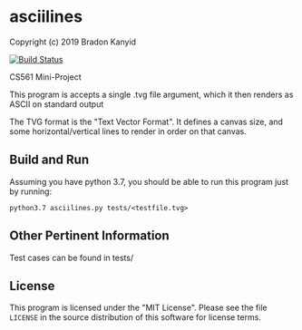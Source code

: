 # asciilines
Copyright (c) 2019 Bradon Kanyid

[![Build Status](https://travis-ci.com/rattboi/asciilines.svg?branch=master)](https://travis-ci.com/rattboi/asciilines)

CS561 Mini-Project

This program is accepts a single .tvg file argument, which it then renders as ASCII on standard output

The TVG format is the "Text Vector Format". It defines a canvas size, and some horizontal/vertical lines to render in order on that canvas.

## Build and Run

Assuming you have python 3.7, you should be able to run this program just by running:

```
python3.7 asciilines.py tests/<testfile.tvg>
```

## Other Pertinent Information

Test cases can be found in tests/

## License

This program is licensed under the "MIT License".  Please
see the file `LICENSE` in the source distribution of this
software for license terms.
